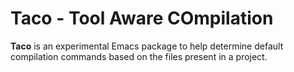 # Taco - Tool Aware COmpilation

**Taco** is an experimental Emacs package to help determine default compilation
commands based on the files present in a project.
